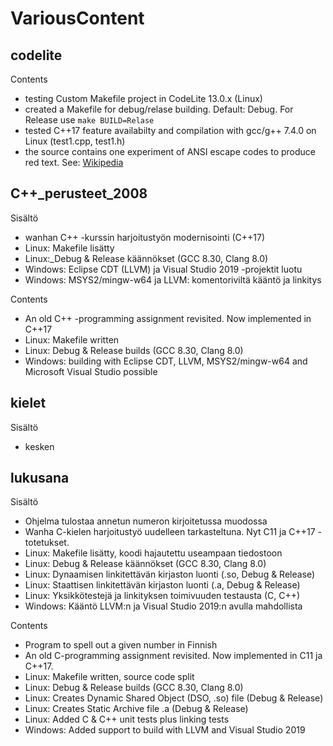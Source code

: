 # VariousContent
## codelite

Contents
* testing Custom Makefile project in CodeLite 13.0.x (Linux)
* created a Makefile for debug/relase building. Default: Debug. For Release use ```make BUILD=Relase```
* tested C++17 feature availabilty and compilation with gcc/g++ 7.4.0 on Linux (test1.cpp, test1.h)
* the source contains one experiment of ANSI escape codes to produce red text. See: [Wikipedia](https://en.wikipedia.org/wiki/ANSI_escape_code#Example_of_use_in_C) 

## C++_perusteet_2008

Sisältö
* wanhan C++ -kurssin harjoitustyön modernisointi (C++17)
* Linux: Makefile lisätty
* Linux:_Debug & Release käännökset (GCC 8.30, Clang 8.0)
* Windows: Eclipse CDT (LLVM) ja Visual Studio 2019 -projektit luotu
* Windows: MSYS2/mingw-w64 ja LLVM: komentoriviltä kääntö ja linkitys

Contents
* An old C++ -programming assignment revisited. Now implemented in C++17
* Linux: Makefile written
* Linux: Debug & Release builds (GCC 8.30, Clang 8.0)
* Windows: building with Eclipse CDT, LLVM, MSYS2/mingw-w64 and Microsoft Visual Studio possible

## kielet

Sisältö
* kesken

## lukusana

Sisältö
* Ohjelma tulostaa annetun numeron kirjoitetussa muodossa
* Wanha C-kielen harjoitustyö uudelleen tarkasteltuna. Nyt C11 ja C++17 -totetukset.
* Linux: Makefile lisätty, koodi hajautettu useampaan tiedostoon
* Linux: Debug & Release käännökset (GCC 8.30, Clang 8.0)
* Linux: Dynaamisen linkitettävän kirjaston luonti (.so, Debug & Release)
* Linux: Staattisen linkitettävän kirjaston luonti (.a, Debug & Release)
* Linux: Yksikkötestejä ja linkityksen toimivuuden testausta (C, C++)
* Windows: Kääntö LLVM:n ja Visual Studio 2019:n avulla mahdollista

Contents
* Program to spell out a given number in Finnish
* An old C-programming assignment revisited. Now implemented in C11 ja C++17.
* Linux: Makefile written, source code split
* Linux: Debug & Release builds (GCC 8.30, Clang 8.0)
* Linux: Creates Dynamic Shared Object (DSO, .so) file (Debug & Release)
* Linux: Creates Static Archive file .a (Debug & Release)
* Linux: Added C & C++ unit tests plus linking tests 
* Windows: Added support to build with LLVM and Visual Studio 2019


